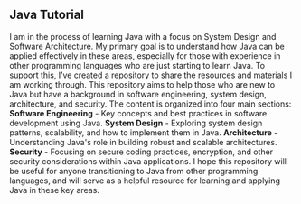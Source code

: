 ## Java Tutorial

I am in the process of learning Java with a focus on System Design and Software Architecture. My primary goal is to understand how Java can be applied effectively in these areas, especially for those with experience in other programming languages who are just starting to learn Java.
To support this, I’ve created a repository to share the resources and materials I am working through. This repository aims to help those who are new to Java but have a background in software engineering, system design, architecture, and security.
The content is organized into four main sections:
<br>
**Software Engineering** - Key concepts and best practices in software development using Java.
**System Design** - Exploring system design patterns, scalability, and how to implement them in Java.
**Architecture** - Understanding Java's role in building robust and scalable architectures.
**Security** - Focusing on secure coding practices, encryption, and other security considerations within Java applications.
I hope this repository will be useful for anyone transitioning to Java from other programming languages, and will serve as a helpful resource for learning and applying Java in these key areas.
